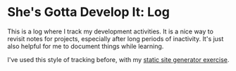 # She's Gotta Develop It: Log

This is a log where I track my development activities. It is a nice way to revisit notes for projects, especially after long periods of inactivity. It's just also helpful for me to document things while learning. 

I've used this style of tracking before, with my [static site generator exercise](https://github.com/shesgottadevelopit/sans-static).

